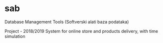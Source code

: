 # sab
Database Management Tools (Softverski alati baza podataka)

Project - 2018/2019
System for online store and products delivery, with time simulation
